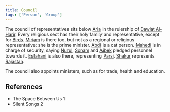 ```yaml
---
title: Council
tags: ['Person', 'Group']
---
```

The council of representatives sits below [Aria](wiki/Aria.md) in the rulership of [Dawlat Al-Harir](wiki/Dawlat%20Al-Harir.md). Every religious sect has their holy family and representative, except for [Birds](wiki/Bird).
[Miriam](wiki/Miriam.md) is there too, but not as a regional or religious representative: she is the prime minister.
[Abdi](wiki/Abdi.md) is a cat person.
[Mahedi](wiki/Mahedi) is in charge of security, saying [Nurul](wiki/Nurul), [Sonam](wiki/Sonam) and [Aibek](wiki/Aibek) pledged personnel towards it.
[Esfahani](wiki/Esfahani.md) is also there, representing [Parsi](wiki/Parsi.md).
[Shakur](wiki/Shakur.md) represents [Rajastan](wiki/Rajastan.md).

The council also appoints ministers, such as for trade, health and education.

## References
- The Space Between Us 1
- Silent Songs 2
